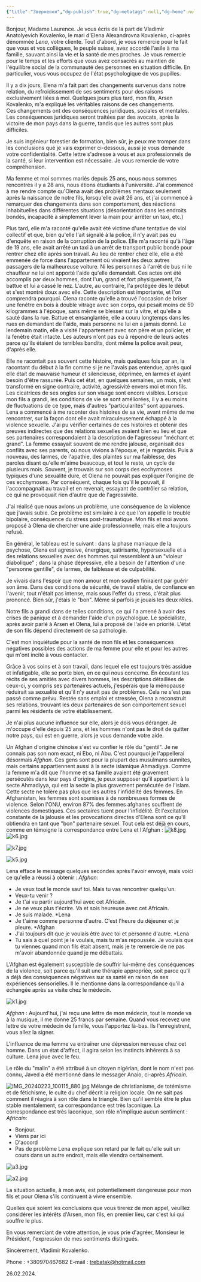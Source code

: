 ```yaml
---
{"title":"Звернення","dg-publish":true,"dg-metatags":null,"dg-home":null,"permalink":"/lena/adresse/","dgPassFrontmatter":true,"noteIcon":""}
---
```



Bonjour, Madame Laurence.
Je vous écris de la part de Vladimir Anatolyevich Kovalenko, le mari d'Elena Alexandrovna Kovalenko, ci-après dénommée *Lena*, votre cliente. Tout d'abord, je vous remercie pour le fait que vous et vos collègues, le peuple suisse, avez accordé l'asile à ma famille, sauvant ainsi la vie et la santé de mes proches. Je vous remercie pour le temps et les efforts que vous avez consacrés au maintien de l'équilibre social de la communauté des personnes en situation difficile. En particulier, vous vous occupez de l'état psychologique de vos pupilles.

Il y a dix jours, Elena m'a fait part des changements survenus dans notre relation, du refroidissement de ses sentiments pour des raisons exclusivement liées à moi. Quelques jours plus tard, mon fils, Arsen Kovalenko, m'a expliqué les véritables raisons de ces changements.  
Ces changements ont des conséquences juridiques, sociales et mentales.
Les conséquences juridiques seront traitées par des avocats, après la victoire de mon pays dans la guerre, tandis que les autres sont plus difficiles.

Je suis ingénieur forestier de formation, bien sûr, je peux me tromper dans les conclusions que je vais exprimer ci-dessous, aussi je vous demande votre confidentialité. Cette lettre s'adresse à vous et aux professionnels de la santé, si leur intervention est nécessaire. Je vous remercie de votre compréhension.

Ma femme et moi sommes mariés depuis 25 ans, nous nous sommes rencontrés il y a 28 ans, nous étions étudiants à l'université. J'ai commencé à me rendre compte qu'Olena avait des problèmes mentaux seulement après la naissance de notre fils, lorsqu'elle avait 26 ans, et j'ai commencé à remarquer des changements dans son comportement, des réactions inhabituelles dans différentes situations (désorientation dans les endroits bondés, incapacité à simplement lever la main pour arrêter un taxi, etc.)

Plus tard, elle m'a raconté qu'elle avait été victime d'une tentative de viol collectif et que, bien qu'elle l'ait signalé à la police, il n'y avait pas eu d'enquête en raison de la corruption de la police. Elle m'a raconté qu'à l'âge de 19 ans, elle avait arrêté un taxi à un arrêt de transport public bondé pour rentrer chez elle après son travail. Au lieu de rentrer chez elle, elle a été emmenée de force dans l'appartement où vivaient les deux autres passagers de la malheureuse voiture. Ni les personnes à l'arrêt de bus ni le chauffeur ne lui ont apporté l'aide qu'elle demandait. Ces actes ont été accomplis par deux hommes, dont l'un, grand et fort physiquement, l'a battue et lui a cassé le nez. L'autre, au contraire, l'a protégée dès le début et s'est montré doux avec elle. Cette description est importante, et l'on comprendra pourquoi. Olena raconte qu'elle a trouvé l'occasion de briser une fenêtre en bois à double vitrage avec son corps, qui pesait moins de 50 kilogrammes à l'époque, sans même se blesser sur la vitre, et qu'elle a sauté dans la rue. Battue et ensanglantée, elle a couru longtemps dans les rues en demandant de l'aide, mais personne ne lui en a jamais donné. Le lendemain matin, elle a visité l'appartement avec son père et un policier, et la fenêtre était intacte. Les auteurs n'ont pas eu à répondre de leurs actes parce qu'ils étaient de terribles bandits, dont même la police avait peur, d'après elle.

Elle ne racontait pas souvent cette histoire, mais quelques fois par an, la racontant du début à la fin comme si je ne l'avais pas entendue, après quoi elle était de mauvaise humeur et silencieuse, déprimée, en larmes et ayant besoin d'être rassurée. Puis cet état, en quelques semaines, un mois, s'est transformé en signe contraire, activité, agressivité envers moi et mon fils. Les cicatrices de ses ongles sur son visage sont encore visibles.  Lorsque mon fils a grandi, les conditions de vie se sont améliorées, il y a eu moins de fluctuations de ce type, mais d'autres "particularités" sont apparues. Lena a commencé à me raconter des histoires de sa vie, avant même de me rencontrer, sur la façon dont elle avait miraculeusement échappé à la violence sexuelle. J'ai pu vérifier certaines de ces histoires et obtenir des preuves indirectes que des relations sexuelles avaient bien eu lieu et que ses partenaires correspondaient à la description de l'agresseur "méchant et grand". La femme essayait souvent de me rendre jalouse, organisait des conflits avec ses parents, où nous vivions à l'époque, et je regardais. Puis à nouveau, des larmes, de l'apathie, des plaintes sur ma faiblesse, des paroles disant qu'elle m'aime beaucoup, et tout le reste, un cycle de plusieurs mois. Souvent, je trouvais sur son corps des ecchymoses typiques d'une sexualité dure, et Olena ne pouvait pas expliquer l'origine de ces ecchymoses. Par conséquent, chaque fois qu'il le pouvait, il l'accompagnait au travail et en revenait, essayant de contrôler sa relation, ce qui ne provoquait rien d'autre que de l'agressivité.

J'ai réalisé que nous avions un problème, une conséquence de la violence que j'avais subie. Ce problème est similaire à ce que l'on appelle le trouble bipolaire, conséquence du stress post-traumatique. Mon fils et moi avons proposé à Olena de chercher une aide professionnelle, mais elle a toujours refusé.

En général, le tableau est le suivant : dans la phase maniaque de la psychose, Olena est agressive, énergique, satirisante, hypersexuelle et a des relations sexuelles avec des hommes qui ressemblent à un "violeur diabolique" ; dans la phase dépressive, elle a besoin de l'attention d'une "personne gentille", de larmes, de faiblesse et de culpabilité.

Je vivais dans l'espoir que mon amour et mon soutien finiraient par guérir son âme.
Dans des conditions de sécurité, de travail stable, de confiance en l'avenir, tout n'était pas intense, mais sous l'effet du stress, c'était plus prononcé. 
Bien sûr, j'étais le "bon". Même si parfois je jouais les deux rôles.

Notre fils a grandi dans de telles conditions, ce qui l'a amené à avoir des crises de panique et à demander l'aide d'un psychologue. Le spécialiste, après avoir parlé à Arsen et Olena, lui a proposé de l'aide en priorité. L'état de son fils dépend directement de sa pathologie.

C'est mon inquiétude pour la santé de mon fils et les conséquences négatives possibles des actions de ma femme pour elle et pour les autres qui m'ont incité à vous contacter.

Grâce à vos soins et à son travail, dans lequel elle est toujours très assidue et infatigable, elle se porte bien, en ce qui nous concerne.  En écoutant les récits de ses amitiés avec divers hommes, les descriptions détaillées de ceux-ci, y compris ses partenaires actuels, j'espérais que la ménopause réduirait sa sexualité et qu'il n'y aurait pas de problèmes. Cela ne s'est pas passé comme prévu. Restée sans emploi et stressée, Olena a reconstruit ses relations, trouvant les deux partenaires de son comportement sexuel parmi les résidents de votre établissement.

Je n'ai plus aucune influence sur elle, alors je dois vous déranger.
Je m'occupe d'elle depuis 25 ans, et les hommes n'ont pas le droit de quitter notre pays, qui est en guerre, alors je vous demande votre aide.

Un Afghan d'origine chinoise s'est vu confier le rôle du "gentil". Je ne connais pas son nom exact, ni Ebo, ni Abu. C'est pourquoi je l'appellerai désormais *Afghan*. Ces gens sont pour la plupart des musulmans sunnites, mais certains appartiennent aussi à la secte islamique Ahmadiyya. Comme la femme m'a dit que l'homme et sa famille avaient été gravement persécutés dans leur pays d'origine, je peux supposer qu'il appartient à la secte Ahmadiyya, qui est la secte la plus gravement persécutée de l'islam. Cette secte ne tolère pas plus que les autres l'infidélité des femmes. En Afghanistan, les femmes sont soumises à de nombreuses formes de violence. Selon l'ONU, environ 87% des femmes afghanes souffrent de violences domestiques. Ces sectaires tuent pour l'infidélité. Et l'excitation constante de la jalousie et les provocations directes d'Elena sont ce qu'il obtiendra en tant que "bon" partenaire sexuel. Tout cela est déjà en cours, comme en témoigne la correspondance entre Lena et l'Afghan :
![k8.jpg](/img/user/k8.jpg)
![k6.jpg](/img/user/k6.jpg)


![k7.jpg](/img/user/k7.jpg)


![k5.jpg](/img/user/k5.jpg)

Lena efface le message quelques secondes après l'avoir envoyé, mais voici ce qu'elle a réussi à obtenir :
*Afghan:*
- Je veux tout le monde sauf toi. Mais tu vas rencontrer quelqu'un.
- Veux-tu venir ?
- Je t'ai vu partir aujourd'hui avec cet Africain.
- Je ne veux plus t'écrire. Va et sois heureuse avec cet Africain.
- Je suis malade.
*Lena
- Je t'aime comme personne d'autre. C'est l'heure du déjeuner et je pleure. 
*Afghan
- J'ai toujours dit que je voulais être avec toi et personne d'autre.
*Lena 
- Tu sais à quel point je le voulais, mais tu m'as repoussée. Je voulais que tu viennes quand mon fils était absent, mais je te remercie de ne pas m'avoir abandonnée quand je me débattais.

L'Afghan est également susceptible de souffrir lui-même des conséquences de la violence, soit parce qu'il suit une thérapie appropriée, soit parce qu'il a déjà des conséquences négatives sur sa santé en raison de ses expériences sensorielles. Il le mentionne dans la correspondance qu'il a échangée après sa visite chez le médecin.

![k1.jpg](/img/user/k1.jpg)

*Afghan* : Aujourd'hui, j'ai reçu une lettre de mon médecin, tout le monde va à la musique, il me donne 25 francs par semaine. Quand vous recevez une lettre de votre médecin de famille, vous l'apportez là-bas. Ils l'enregistrent, vous allez la signer.

L'influence de ma femme va entraîner une dépression nerveuse chez cet homme. Dans un état d'affect, il agira selon les instincts inhérents à sa culture. Lena joue avec le feu. 

Le rôle du "malin" a été attribué à un citoyen nigérian, dont le nom n'est pas connu, Javed a été mentionné dans le messager Anaio, ci-après *Africain.*

![IMG_20240223_100115_880.jpg](/img/user/IMG_20240223_100115_880.jpg)
Mélange de christianisme, de totémisme et de fétichisme, le culte du chef décrit la religion locale. On ne sait pas comment il réagira à son rôle dans le triangle. Bien qu'il semble être le plus stable mentalement, sa correspondance est très laconique. La correspondance est très laconique, son rôle n'implique aucun sentiment : 
*Africain:*
 - Bonjour.
 - Viens par ici
 - D'accord
 - Pas de problème
 Lena explique son retard par le fait qu'elle suit un cours dans un autre endroit, mais elle viendra certainement.

![a3.jpg](/img/user/a3.jpg)

![a2.jpg](/img/user/a2.jpg)


La situation actuelle, à mon avis, est potentiellement dangereuse pour mon fils et pour Olena s'ils continuent à vivre ensemble. 

Quelles que soient les conclusions que vous tirerez de mon appel, veuillez considérer les intérêts d'Arsen, mon fils, en premier lieu, car c'est lui qui souffre le plus.

En vous remerciant de votre attention, je vous prie d'agréer, Monsieur le Président, l'expression de mes sentiments distingués. 

Sincèrement, Vladimir Kovalenko. 

Phone : +380970467682
E-mail : trebatak@hotmail.com

26.02.2024.